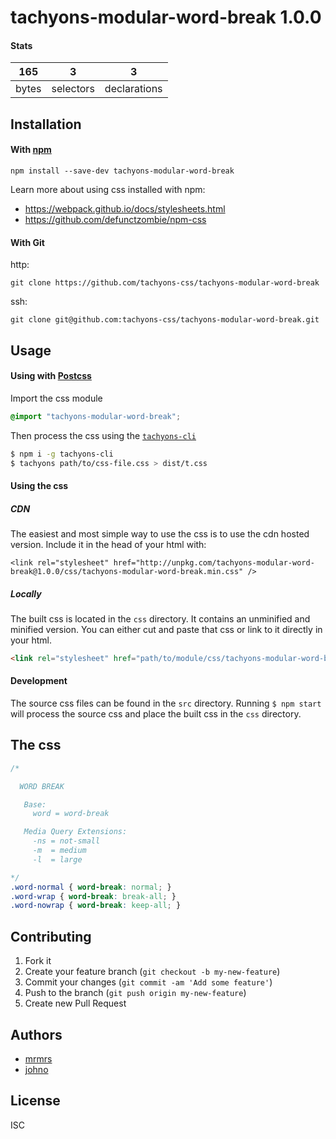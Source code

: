 # tachyons-modular-word-break 1.0.0



#### Stats

165 | 3 | 3
---|---|---
bytes | selectors | declarations

## Installation

#### With [npm](https://npmjs.com)

```
npm install --save-dev tachyons-modular-word-break
```

Learn more about using css installed with npm:
* https://webpack.github.io/docs/stylesheets.html
* https://github.com/defunctzombie/npm-css

#### With Git

http:
```
git clone https://github.com/tachyons-css/tachyons-modular-word-break
```

ssh:
```
git clone git@github.com:tachyons-css/tachyons-modular-word-break.git
```

## Usage

#### Using with [Postcss](https://github.com/postcss/postcss)

Import the css module

```css
@import "tachyons-modular-word-break";
```

Then process the css using the [`tachyons-cli`](https://github.com/tachyons-css/tachyons-cli)

```sh
$ npm i -g tachyons-cli
$ tachyons path/to/css-file.css > dist/t.css
```

#### Using the css

##### CDN
The easiest and most simple way to use the css is to use the cdn hosted version. Include it in the head of your html with:

```
<link rel="stylesheet" href="http://unpkg.com/tachyons-modular-word-break@1.0.0/css/tachyons-modular-word-break.min.css" />
```

##### Locally
The built css is located in the `css` directory. It contains an unminified and minified version.
You can either cut and paste that css or link to it directly in your html.

```html
<link rel="stylesheet" href="path/to/module/css/tachyons-modular-word-break">
```

#### Development

The source css files can be found in the `src` directory.
Running `$ npm start` will process the source css and place the built css in the `css` directory.

## The css

```css
/*

  WORD BREAK

   Base:
     word = word-break

   Media Query Extensions:
     -ns = not-small
     -m  = medium
     -l  = large

*/
.word-normal { word-break: normal; }
.word-wrap { word-break: break-all; }
.word-nowrap { word-break: keep-all; }
```

## Contributing

1. Fork it
2. Create your feature branch (`git checkout -b my-new-feature`)
3. Commit your changes (`git commit -am 'Add some feature'`)
4. Push to the branch (`git push origin my-new-feature`)
5. Create new Pull Request

## Authors

* [mrmrs](http://mrmrs.io)
* [johno](http://johnotander.com)

## License

ISC

